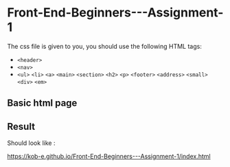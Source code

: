 # Front-End-Beginners---Assignment-1

The css file is given to you, you should use the following HTML tags:

* `<header>`
* `<nav>`
* `<ul>`
`<li>`
`<a>`
`<main>`
`<section>`
`<h2>`
`<p>`
`<footer>`
`<address>`
`<small>`
`<div>`
`<em>`

        
    

## Basic html page


## Result
Should look like :

https://kob-e.github.io/Front-End-Beginners---Assignment-1/index.html